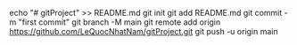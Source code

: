 echo "# gitProject" >> README.md
git init
git add README.md
git commit -m "first commit"
git branch -M main
git remote add origin https://github.com/LeQuocNhatNam/gitProject.git
git push -u origin main